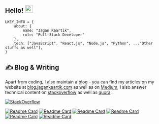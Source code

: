 
<h2>Hello! <img src="https://media.giphy.com/media/hvRJCLFzcasrR4ia7z/giphy.gif" width="25px">  </h2> 

```node
LKEY_INFO = {
    about: {
        name: "Jagan Kaartik",
        role: "Full Stack Developer"
    },
    tech: ["JavaScript", "React.js", "Node.js", "Python", ..."Other stuffs as well"],
}
```
## &#x270d; Blog & Writing

Apart from coding, I also maintain a blog - you can find my articles on my website at [blog.jagankaartik.com](https://blog.jagankaartik.com) as well as on [Medium](https://medium.com/@kaartikjagan), I also answer technical content on [stackoverflow](https://stackoverflow.com/users/12408623/jagan-kaartik?tab=profile) as well as [quora](https://www.quora.com/profile/Jagan-Kaartik-2).

[![StackOverflow](https://github-readme-stackoverflow.vercel.app/?userID=12408623&theme=dark&layout=compact)](https://stackoverflow.com/users/12408623/jagan-kaartik)

[![Readme Card](https://github-readme-stats-sage-one.vercel.app/api/pin/?username=jagankaartik&repo=Rocket-Lot&theme=github_dark)](https://github.com/JaganKaartik/Rocket-Lot)
[![Readme Card](https://github-readme-stats-sage-one.vercel.app/api/pin/?username=Jhex-AI&repo=Semantic-Similarity-Ranking-v.1&theme=github_dark)](https://github.com/Structry/Semantic-Similarity-Ranking-v.1)
[![Readme Card](https://github-readme-stats-sage-one.vercel.app/api/pin/?username=jagankaartik&repo=Shrynk.js&theme=github_dark)](https://github.com/JaganKaartik/Shrynk.js)
[![Readme Card](https://github-readme-stats-sage-one.vercel.app/api/pin/?username=jagankaartik&repo=Swizzl-Py&theme=github_dark)](https://github.com/JaganKaartik/Swizzl-Py)
[![Readme Card](https://github-readme-stats-sage-one.vercel.app/api/pin/?username=jagankaartik&repo=Foodle&theme=github_dark)](https://github.com/JaganKaartik/Foodle)
[![Readme Card](https://github-readme-stats-sage-one.vercel.app/api/pin/?username=jagankaartik&repo=Quick-Node-Server&theme=github_dark)](https://github.com/JaganKaartik/Quick-Node-Server)
